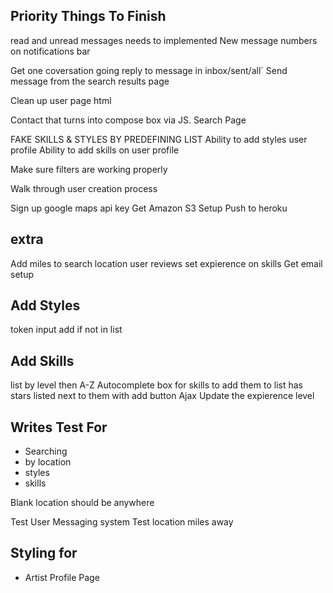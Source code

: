 Priority Things To Finish
-----------------------------
read and unread messages needs to implemented
New message numbers on notifications bar

Get one coversation going
reply to message in inbox/sent/all`
Send message from the search results page

Clean up user page html

Contact that turns into compose box via JS. Search Page

FAKE SKILLS & STYLES BY PREDEFINING LIST
Ability to add styles user profile
Ability to add skills on user profile

Make sure filters are working properly

Walk through user creation process

Sign up google maps api key
Get Amazon S3 Setup
Push to heroku

extra
--------
Add miles to search location
user reviews
set expierence on skills
Get email setup




Add Styles
----------
token input
add if not in list

Add Skills
----------
list by level then A-Z
Autocomplete box for skills to add them to list
has stars listed next to them with add button
Ajax Update the expierence level

Writes Test For
--------------
* Searching
* by location
* styles
* skills

Blank location should be anywhere

Test User Messaging system
Test location miles away

Styling for 
-----------
* Artist Profile Page


